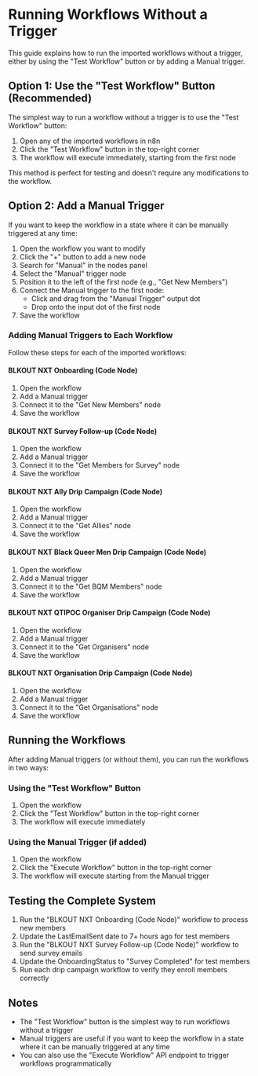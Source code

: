# Running Workflows Without a Trigger

This guide explains how to run the imported workflows without a trigger, either by using the "Test Workflow" button or by adding a Manual trigger.

## Option 1: Use the "Test Workflow" Button (Recommended)

The simplest way to run a workflow without a trigger is to use the "Test Workflow" button:

1. Open any of the imported workflows in n8n
2. Click the "Test Workflow" button in the top-right corner
3. The workflow will execute immediately, starting from the first node

This method is perfect for testing and doesn't require any modifications to the workflow.

## Option 2: Add a Manual Trigger

If you want to keep the workflow in a state where it can be manually triggered at any time:

1. Open the workflow you want to modify
2. Click the "+" button to add a new node
3. Search for "Manual" in the nodes panel
4. Select the "Manual" trigger node
5. Position it to the left of the first node (e.g., "Get New Members")
6. Connect the Manual trigger to the first node:
   - Click and drag from the "Manual Trigger" output dot
   - Drop onto the input dot of the first node
7. Save the workflow

### Adding Manual Triggers to Each Workflow

Follow these steps for each of the imported workflows:

#### BLKOUT NXT Onboarding (Code Node)
1. Open the workflow
2. Add a Manual trigger
3. Connect it to the "Get New Members" node
4. Save the workflow

#### BLKOUT NXT Survey Follow-up (Code Node)
1. Open the workflow
2. Add a Manual trigger
3. Connect it to the "Get Members for Survey" node
4. Save the workflow

#### BLKOUT NXT Ally Drip Campaign (Code Node)
1. Open the workflow
2. Add a Manual trigger
3. Connect it to the "Get Allies" node
4. Save the workflow

#### BLKOUT NXT Black Queer Men Drip Campaign (Code Node)
1. Open the workflow
2. Add a Manual trigger
3. Connect it to the "Get BQM Members" node
4. Save the workflow

#### BLKOUT NXT QTIPOC Organiser Drip Campaign (Code Node)
1. Open the workflow
2. Add a Manual trigger
3. Connect it to the "Get Organisers" node
4. Save the workflow

#### BLKOUT NXT Organisation Drip Campaign (Code Node)
1. Open the workflow
2. Add a Manual trigger
3. Connect it to the "Get Organisations" node
4. Save the workflow

## Running the Workflows

After adding Manual triggers (or without them), you can run the workflows in two ways:

### Using the "Test Workflow" Button
1. Open the workflow
2. Click the "Test Workflow" button in the top-right corner
3. The workflow will execute immediately

### Using the Manual Trigger (if added)
1. Open the workflow
2. Click the "Execute Workflow" button in the top-right corner
3. The workflow will execute starting from the Manual trigger

## Testing the Complete System

1. Run the "BLKOUT NXT Onboarding (Code Node)" workflow to process new members
2. Update the LastEmailSent date to 7+ hours ago for test members
3. Run the "BLKOUT NXT Survey Follow-up (Code Node)" workflow to send survey emails
4. Update the OnboardingStatus to "Survey Completed" for test members
5. Run each drip campaign workflow to verify they enroll members correctly

## Notes

- The "Test Workflow" button is the simplest way to run workflows without a trigger
- Manual triggers are useful if you want to keep the workflow in a state where it can be manually triggered at any time
- You can also use the "Execute Workflow" API endpoint to trigger workflows programmatically
